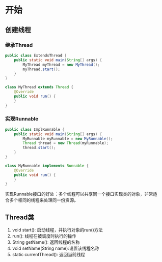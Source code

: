# 开始



## 创建线程

### 继承Thread

```java
public class ExtendsThread {
    public static void main(String[] args) {
        MyThread myThread = new MyThread();
        myThread.start();
    }
}

class MyThread extends Thread {
    @Override
    public void run() {
    }
}
```

### 实现Runnable

```java
public class ImplRunnable {
    public static void main(String[] args) {
        MyRunnable myRunnable = new MyRunnable();
        Thread thread = new Thread(myRunnable);
        thread.start();
    }
}

class MyRunnable implements Runnable {
    @Override
    public void run() {
    }
}
```

实现Runnable接口的好处：多个线程可以共享同一个接口实现类的对象，非常适合多个相同的线程来处理同一份资源。

## Thread类

1. void start(): 启动线程，并执行对象的run()方法
2. run(): 线程在被调度时执行的操作
3. String getName(): 返回线程的名称
4. void setName(String name):设置该线程名称
5. static currentThread(): 返回当前线程